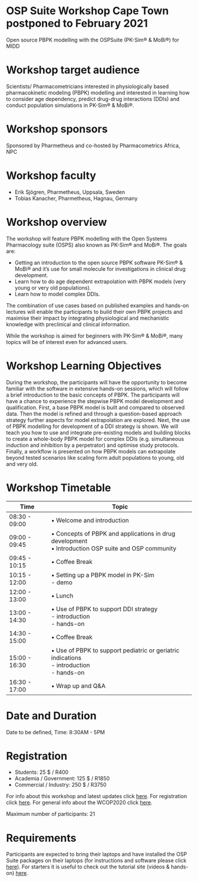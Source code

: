 # OSP Suite Workshop Cape Town postponed to February 2021
Open source PBPK modelling with the OSPSuite (PK-Sim® & MoBi®) for MIDD

# Workshop target audience
Scientists/ Pharmacometricians interested in physiologically based pharmacokinetic modeling (PBPK) modelling and interested in learning how to consider age dependency, predict drug-drug interactions (DDIs) and conduct population simulations in PK-Sim® & MoBi®.

# Workshop sponsors
Sponsored by Pharmetheus and co-hosted by Pharmacometrics Africa, NPC

# Workshop faculty
* Erik Sjögren, Pharmetheus, Uppsala, Sweden
* Tobias Kanacher, Pharmetheus, Hagnau, Germany

# Workshop overview
The workshop will feature PBPK modelling with the Open Systems Pharmacology suite (OSPS) also known as PK-Sim® and MoBi®. The goals are:
* Getting an introduction to the open source PBPK software PK-Sim® & MoBi® and it’s use for small molecule for investigations in clinical drug development.
* Learn how to do age dependent extrapolation with PBPK models (very young or very old populations).
* Learn how to model complex DDIs.

The combination of use cases based on published examples and hands-on lectures will enable the participants to build their own PBPK projects and maximise their impact by integrating physiological and mechanistic knowledge with preclinical and clinical information. 

While the workshop is aimed for beginners with PK-Sim® & MoBi®, many topics will be of interest even for advanced users.

# Workshop Learning Objectives
During the workshop, the participants will have the opportunity to become familiar with the software in extensive hands-on sessions, which will follow a brief introduction to the basic concepts of PBPK. The participants will have a chance to experience the stepwise PBPK model development and qualification. First, a base PBPK model is built and compared to observed data. Then the model is refined and through a question-based approach strategy further aspects for model extrapolation are explored. Next, the use of PBPK modelling for development of a DDI strategy is shown. We will teach you how to use and integrate pre-existing models and building blocks to create a whole-body PBPK model for complex DDIs (e.g. simultaneous induction and inhibition by a perpetrator) and optimise study protocols. Finally, a workflow is presented on how PBPK models can extrapolate beyond tested scenarios like scaling form adult populations to young, old and very old.

# Workshop Timetable
Time|Topic
----|-----
08:30 - 09:00 |• Welcome and introduction
09:00 - 09:45 |• Concepts of PBPK and applications in drug development<br>• Introduction OSP suite and OSP community
09:45 - 10:15 |• Coffee Break	
10:15 - 12:00 |• Setting up a PBPK model in PK-Sim<br>    -	demo
12:00 - 13:00 |• Lunch
13:00 - 14:30 |• Use of PBPK to support DDI strategy<br>    - introduction<br>    - hands-on
14:30 - 15:00 |• Coffee Break
15:00 - 16:30 |• Use of PBPK to support pediatric or geriatric indications<br>    - introduction<br>   - hands-on
16:30 - 17:00 |• Wrap up and Q&A 

# Date and Duration
Date to be defined, Time: 8:30AM - 5PM

# Registration
* Students: 25 $ / R400
* Academia / Government: 125 $ / R1850
* Commercial / Industry: 250 $ / R3750

For info about this workshop and latest updates click [here](https://wcop2020.org/wp-content/uploads/2020/01/Open-source-PBPK-modelling-with-the-OSPSuite-PK-Sim-and-Mobi-for-MIDD.pdf).
For registration click [here](https://allevents.eventsair.com/wcop2020/workshop).
For general info about the WCOP2020 click [here](https://wcop2020.org/).

Maximum number of participants: 21

# Requirements
Participants are expected to bring their laptops and have installed the OSP Suite packages on their laptops (for instructions and software please click [here](http://setup.open-systems-pharmacology.org/)).
For starters it is useful to check out the tutorial site (videos & hands-on) [here](http://www.open-systems-pharmacology.org/#tutorials).
